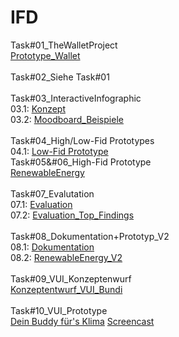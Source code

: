 # IFD
Task#01_TheWalletProject
<br>
<a href="https://github.com/RedouAin/IFD/blob/main/Task%2301_TheWalletProject/Prototype_Wallet.pdf">Prototype_Wallet</a>
<br>
<br>
Task#02_Siehe Task#01
<br>
<br>
Task#03_InteractiveInfographic
<br>
03.1: <a href="https://github.com/RedouAin/IFD/blob/main/Task%2303_InteractiveInfographic/Grobes%20Konzept_Renewable%20Energy.pdf">Konzept</a>
<br>
03.2: <a href="https://github.com/RedouAin/IFD/blob/main/Task%2303_InteractiveInfographic/Moodboard_Beispiele.pdf">Moodboard_Beispiele</a>
<br>
<br>
Task#04_High/Low-Fid Prototypes
<br>
04.1: <a href="https://github.com/RedouAin/IFD/blob/main/Task%2304_High%2CLow-Fid%20Prototype/Low-Fid%20Prototype.pdf">Low-Fid Prototype</a>
<br>
Task#05&#06_High-Fid Prototype
<br>
<a href="https://f8lqu3.axshare.com">RenewableEnergy</a>
<br>
<br>
Task#07_Evalutation
<br>
07.1: <a href="https://github.com/RedouAin/IFD/blob/main/Task%2307_Evaluation/Evaluation%20Prototyp_Fragebogen.pdf">Evaluation</a>
<br>
07.2: <a href="https://github.com/RedouAin/IFD/blob/main/Task%2307_Evaluation/Top_Findings.pdf">Evaluation_Top_Findings</a>
<br>
<br>
Task#08_Dokumentation+Prototyp_V2
<br>
08.1: <a href="https://github.com/RedouAin/IFD/blob/main/Task%2308_Dokumentation/Dokumentation_Prototyp_Renewable_Energy.pdf">Dokumentation</a>
<br>
08.2: <a href="https://f8lqu3.axshare.com/#id=ysp6dm&p=page_1">RenewableEnergy_V2</a>
<br>
<br>
Task#09_VUI_Konzeptenwurf
<br>
<a href="https://github.com/RedouAin/IFD/blob/main/Task%2309_VUI_Konzeptentwurf_DialogFlow/Konzeptentwurf_Bundi_VUI.pdf">Konzeptentwurf_VUI_Bundi</a>
<br>
<br>
Task#10_VUI_Prototype
<br>
<a href="https://redouain.github.io/IFD/Task%2310_VUI_Protoype/index.html">Dein Buddy für's Klima</a>
<a href="https://youtu.be/HKUWNSbMceU">Screencast</a>
